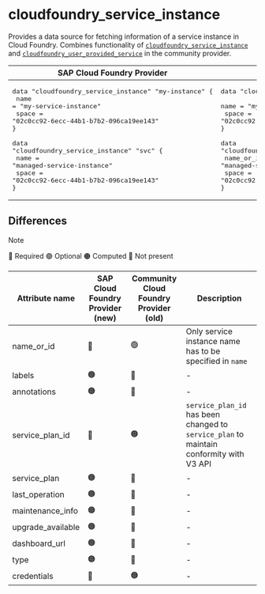 # cloudfoundry_service_instance

Provides a data source for fetching information of a service instance in Cloud Foundry. Combines functionality of [`cloudfoundry_service_instance`](https://github.com/cloudfoundry-community/terraform-provider-cloudfoundry/blob/main/docs/data-sources/service_instance.md) and [`cloudfoundry_user_provided_service`](https://github.com/cloudfoundry-community/terraform-provider-cloudfoundry/blob/main/docs/data-sources/user_provided_service.md#cloudfoundry_user_provided_service) in the community provider.

|  SAP Cloud Foundry Provider | Community Cloud Foundry Provider  |
| -- | -- |
| <pre>data "cloudfoundry_service_instance" "my-instance" {</br>  name  = "my-service-instance"</br>  space = "02c0cc92-6ecc-44b1-b7b2-096ca19ee143"</br>}</br></br>data "cloudfoundry_service_instance" "svc" {</br>  name  = "managed-service-instance"</br>  space = "02c0cc92-6ecc-44b1-b7b2-096ca19ee143"</br>}</br></pre>|<pre>data "cloudfoundry_user_provided_service" "my-instance" {</br>    name  = "my-service-instance"</br>    space = "02c0cc92-6ecc-44b1-b7b2-096ca19ee143"</br>}</br></br>data "cloudfoundry_service_instance" "svc" {</br>    name_or_id = "managed-service-instance"</br>    space      = "02c0cc92-6ecc-44b1-b7b2-096ca19ee143"</br>}</br></pre> |

## Differences

> [!NOTE]  
> 🔵 Required  🟢 Optional 🟠 Computed  🔴 Not present

| Attribute name | SAP Cloud Foundry Provider (new)|  Community Cloud Foundry Provider (old) | Description |
| --- | --- | --- | --- |
| name_or_id | 🔴 | 🟢 | Only service instance name has to be specified in `name` |
| labels | 🟠 | 🔴 | - |
| annotations | 🟠 | 🔴 | - |
| service_plan_id | 🔴 | 🟠 | `service_plan_id` has been changed to `service_plan`  to maintain conformity with V3 API |
| service_plan | 🟠 | 🔴 | - |
| last_operation | 🟠 | 🔴 | - |
| maintenance_info | 🟠 | 🔴 | - |
| upgrade_available | 🟠 | 🔴 | - |
| dashboard_url | 🟠 | 🔴 | - |
| type | 🟠 | 🔴 | - |
| credentials | 🔴 | 🟠 | - |
